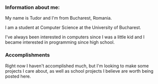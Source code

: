 ### Information about me:
My name is Tudor and I'm from Bucharest, Romania.

I am a student at Computer Science at the University of Bucharest.

I've always been interested in computers since I was a little kid and I became interested in programming since high school.


### Accomplishments
Right now I haven't accomplished much, but I'm looking to make some projects I care about, as well as school projects I believe are worth being posted here.
